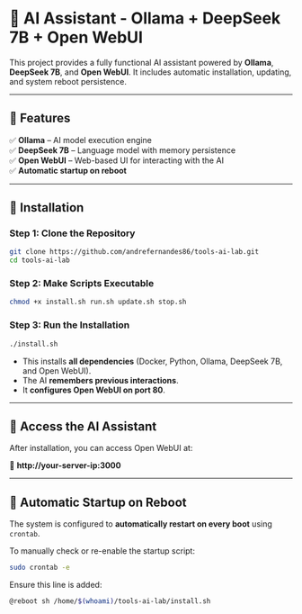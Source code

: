 # 🚀 AI Assistant - Ollama + DeepSeek 7B + Open WebUI

This project provides a fully functional AI assistant powered by **Ollama**, **DeepSeek 7B**, and **Open WebUI**. It includes automatic installation, updating, and system reboot persistence.

---

## **📌 Features**
✅ **Ollama** – AI model execution engine  
✅ **DeepSeek 7B** – Language model with memory persistence  
✅ **Open WebUI** – Web-based UI for interacting with the AI  
✅ **Automatic startup on reboot**  

---

## **📌 Installation**
### **Step 1: Clone the Repository**
```bash
git clone https://github.com/andrefernandes86/tools-ai-lab.git
cd tools-ai-lab
```

### **Step 2: Make Scripts Executable**
```bash
chmod +x install.sh run.sh update.sh stop.sh
```

### **Step 3: Run the Installation**
```bash
./install.sh
```
- This installs **all dependencies** (Docker, Python, Ollama, DeepSeek 7B, and Open WebUI).
- The AI **remembers previous interactions**.
- It **configures Open WebUI on port 80**.

---

## **📌 Access the AI Assistant**
After installation, you can access Open WebUI at:

🔗 **http://your-server-ip:3000**

---


## **📌 Automatic Startup on Reboot**
The system is configured to **automatically restart on every boot** using `crontab`.

To manually check or re-enable the startup script:
```bash
sudo crontab -e
```
Ensure this line is added:
```bash
@reboot sh /home/$(whoami)/tools-ai-lab/install.sh
